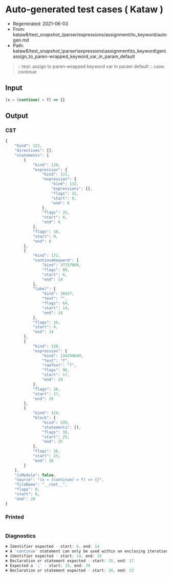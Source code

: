 # Auto-generated test cases ( Kataw )
- Regenerated: 2021-06-03
- From: kataw8/test\__snapshot__/parser/expressions/assignment/to_keyword/autogen.md
- Path: kataw8/test\__snapshot__\parser\expressions\assignment\to_keyword\gen\assign_to_paren-wrapped_keyword_var_in_param_default
> :: test: assign to paren-wrapped keyword var in param default
> :: case: continue
## Input

`````js
(x = (continue) = f) => {}
`````
## Output

### CST

```javascript
{
    "kind": 122,
    "directives": [],
    "statements": [
        {
            "kind": 120,
            "expression": {
                "kind": 121,
                "expression": {
                    "kind": 132,
                    "expressions": [],
                    "flags": 32,
                    "start": 0,
                    "end": 6
                },
                "flags": 32,
                "start": 0,
                "end": 6
            },
            "flags": 16,
            "start": 0,
            "end": 6
        },
        {
            "kind": 172,
            "continueKeyword": {
                "kind": 37757009,
                "flags": 80,
                "start": 6,
                "end": 14
            },
            "label": {
                "kind": 16637,
                "text": "",
                "flags": 64,
                "start": 14,
                "end": 14
            },
            "flags": 16,
            "start": 6,
            "end": 14
        },
        {
            "kind": 120,
            "expression": {
                "kind": 134299649,
                "text": "f",
                "rawText": "f",
                "flags": 96,
                "start": 17,
                "end": 19
            },
            "flags": 16,
            "start": 17,
            "end": 19
        },
        {
            "kind": 124,
            "block": {
                "kind": 249,
                "statements": [],
                "flags": 16,
                "start": 25,
                "end": 25
            },
            "flags": 16,
            "start": 23,
            "end": 26
        }
    ],
    "isModule": false,
    "source": "(x = (continue) = f) => {}",
    "fileName": "__root__",
    "flags": 0,
    "start": 0,
    "end": 26
}
```

### Printed

```javascript

```

### Diagnostics

```javascript
✖ Identifier expected - start: 6, end: 14
✖ A 'continue' statement can only be used within an enclosing iteration statement. - start: 6, end: 14
✖ Identifier expected - start: 14, end: 15
✖ Declaration or statement expected - start: 15, end: 17
✖ Expected a `;` - start: 19, end: 20
✖ Declaration or statement expected - start: 20, end: 23

```

